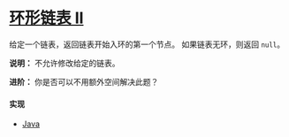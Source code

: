 # [环形链表 II](https://leetcode-cn.com/problems/linked-list-cycle-ii/)

给定一个链表，返回链表开始入环的第一个节点。 如果链表无环，则返回 `null`。

**说明：**
不允许修改给定的链表。

**进阶：**
你是否可以不用额外空间解决此题？

#### 实现

- [Java](https://github.com/pojozhang/playground/blob/master/solutions/java/src/main/java/playground/algorithm/LinkedListCycle2.java)
